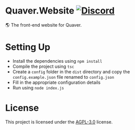 # Quaver.Website [![Discord](https://discordapp.com/api/guilds/354206121386573824/widget.png?style=shield)](https://discord.gg/nJa8VFr)

🌎 The front-end website for Quaver.

# Setting Up

* Install the dependencies using `npm install`
* Compile the project using `tsc`
* Create a `config` folder in the `dist` directory and copy the `config.example.json` file renamed to `config.json`
* Fill in the appropriate configuration details
* Run using `node index.js`

# License
This project is licensed under the [AGPL-3.0](https://github.com/Swan/Quaver.Website/blob/master/LICENSE) license.
